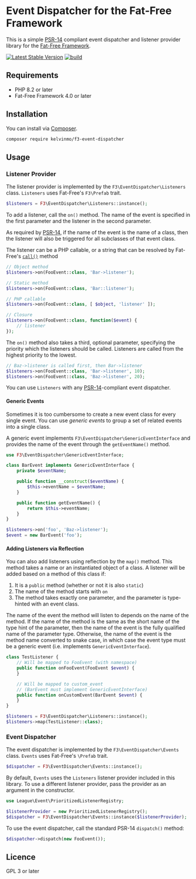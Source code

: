 # Event Dispatcher for the Fat-Free Framework

This is a simple [PSR-14] compliant event dispatcher and listener provider
library for the [Fat-Free Framework][F3].

[![Latest Stable Version](https://poser.pugx.org/kelvinmo/f3-event-dispatcher/v/stable)](https://packagist.org/packages/kelvinmo/f3-event-dispatcher)
[![build](https://github.com/kelvinmo/f3-event-dispatcher/workflows/CI/badge.svg)](https://github.com/kelvinmo/f3-event-dispatcher/actions?query=workflow%3ACI)

## Requirements

- PHP 8.2 or later
- Fat-Free Framework 4.0 or later

## Installation

You can install via [Composer](http://getcomposer.org/).

```sh
composer require kelvinmo/f3-event-dispatcher
```

## Usage

### Listener Provider

The listener provider is implemented by the `F3\EventDispatcher\Listeners` class.
`Listeners` uses Fat-Free's `F3\Prefab` trait.

```php
$listeners = F3\EventDispatcher\Listeners::instance();
```

To add a listener, call the `on()` method.  The name of the event is
specified in the first parameter and the listener in the second
parameter.

As required by [PSR-14], if the name of the event is the name of a
class, then the listener will also be triggered for all subclasses
of that event class.

The listener can be a PHP callable, or a string that can be resolved
by Fat-Free's [`call()`] method

```php
// Object method
$listeners->on(FooEvent::class, 'Bar->listener');

// Static method
$listeners->on(FooEvent::class, 'Bar::listener');

// PHP callable
$listeners->on(FooEvent::class, [ $object, 'listener' ]);

// Closure
$listeners->on(FooEvent::class, function($event) {
    // listener
});
```

The `on()` method also takes a third, optional parameter, specifying the
priority which the listeners should be called.  Listeners are called
from the highest priority to the lowest.

```php
// Baz->listener is called first, then Bar->listener
$listeners->on(FooEvent::class, 'Bar->listener', 10);
$listeners->on(FooEvent::class, 'Baz->listener', 20);
```

You can use `Listeners` with any [PSR-14]-compliant event dispatcher.

#### Generic Events

Sometimes it is too cumbersome to create a new event class for every
single event.  You can use *generic events* to group a set of related
events into a single class.

A generic event implements `F3\EventDispatcher\GenericEventInterface`
and provides the name of the event through the `getEventName()` method.

```php
use F3\EventDispatcher\GenericEventInterface;

class BarEvent implements GenericEventInterface {
    private $eventName;

    public function __construct($eventName) {
        $this->eventName = $eventName;
    }

    public function getEventName() {
        return $this->eventName;
    }
}

$listeners->on('foo', 'Baz->listener');
$event = new BarEvent('foo');
```

#### Adding Listeners via Reflection

You can also add listeners using reflection by the `map()` method.  This
method takes a name or an instantiated object of a class.  A listener
will be added based on a method of this class if:

1. It is a `public` method (whether or not it is also `static`)
2. The name of the method starts with `on`
3. The method takes exactly one parameter, and the parameter is type-hinted
   with an event class.

The name of the event the method will listen to depends on the name of
the method.  If the name of the method is the same as the short name
of the type hint of the parameter, then the name of the event is the
fully qualified name of the parameter type.  Otherwise, the name of the
event is the method name converted to snake case, in which case
the event type must be a generic event (i.e. implements
`GenericEventInterface`).

```php
class TestListener {
    // Will be mapped to FooEvent (with namespace)
    public function onFooEvent(FooEvent $event) {
    }

    // Will be mapped to custom_event
    // (BarEvent must implement GenericEventInterface)
    public function onCustomEvent(BarEvent $event) {
    }
}

$listeners = F3\EventDispatcher\Listeners::instance();
$listeners->map(TestListener::class);
```

### Event Dispatcher

The event dispatcher is implemented by the `F3\EventDispatcher\Events` class.
`Events` uses Fat-Free's `\Prefab` trait.

```php
$dispatcher = F3\EventDispatcher\Events::instance();
```

By default, `Events` uses the `Listeners` listener provider included in this
library.  To use a different listener provider, pass the provider as
an argument in the constructor.

```php
use League\Event\PrioritizedListenerRegistry;

$listenerProvider = new PrioritizedListenerRegistry();
$dispatcher = F3\EventDispatcher\Events::instance($listenerProvider);
```

To use the event dispatcher, call the standard PSR-14 `dispatch()` method:

```php
$dispatcher->dispatch(new FooEvent());
```

## Licence

GPL 3 or later

[PSR-14]: https://www.php-fig.org/psr/psr-14/
[F3]: https://fatfreeframework.com/
[`call()`]: https://fatfreeframework.com/4.0/base#call
